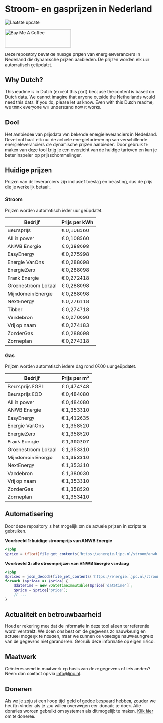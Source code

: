 # Stroom- en gasprijzen in Nederland

![Laatste update](https://img.shields.io/badge/laatste%20update-2025--01--23%2006%3A00%20CET-brightgreen)

<a href="https://www.buymeacoffee.com/Lars-" target="_blank"><img src="https://cdn.buymeacoffee.com/buttons/v2/default-orange.png" alt="Buy Me A Coffee" height="60" style="height: 60px !important;width: 217px !important;" ></a>

Deze repository bevat de huidige prijzen van energieleveranciers in Nederland die dynamische prijzen aanbieden. De prijzen worden elk uur automatisch geüpdatet.

## Why Dutch?

This readme is in Dutch (except this part) because the content is based on Dutch data. We cannot imagine that anyone outside the Netherlands would need this data. If you do, please let us know. Even with this Dutch readme, we think
everyone will understand how it works.

## Doel

Het aanbieden van prijsdata van bekende energieleveranciers in Nederland. Deze tool haalt elk uur de actuele energietarieven op van verschillende energieleveranciers die dynamische prijzen aanbieden. Door gebruik te maken van deze tool
krijg je een overzicht van de huidige tarieven en kun je beter inspelen op prijsschommelingen.

## Huidige prijzen

Prijzen van de leveranciers zijn inclusief toeslag en belasting, dus de prijs die je werkelijk betaalt.

### Stroom

Prijzen worden automatisch ieder uur geüpdatet.

 Bedrijf | Prijs per kWh 
---------|---------------
Beursprijs | € 0,108560
All in power | € 0,108560
ANWB Energie | € 0,288098
EasyEnergy | € 0,275998
Energie VanOns | € 0,288098
EnergieZero | € 0,288098
Frank Energie | € 0,272418
Groenestroom Lokaal | € 0,288098
Mijndomein Energie | € 0,288098
NextEnergy | € 0,276118
Tibber | € 0,274718
Vandebron | € 0,276098
Vrij op naam | € 0,274183
ZonderGas | € 0,288098
Zonneplan | € 0,274218


### Gas

Prijzen worden automatisch iedere dag rond 07.00 uur geüpdatet.

 Bedrijf | Prijs per m³ 
---------|--------------
Beursprijs EGSI | € 0,474248
Beursprijs EOD | € 0,484080
All in power | € 0,484080
ANWB Energie | € 1,353310
EasyEnergy | € 1,412635
Energie VanOns | € 1,358520
EnergieZero | € 1,358520
Frank Energie | € 1,365207
Groenestroom Lokaal | € 1,353310
Mijndomein Energie | € 1,353310
NextEnergy | € 1,353310
Vandebron | € 1,380030
Vrij op naam | € 1,353310
ZonderGas | € 1,358520
Zonneplan | € 1,353410


## Automatisering

Door deze repository is het mogelijk om de actuele prijzen in scripts te gebruiken.

**Voorbeeld 1: huidige stroomprijs van ANWB Energie**

```php
<?php
$price = (float)file_get_contents('https://energie.ljpc.nl/stroom/anwb-energie-nu.txt');

```

**Voorbeeld 2: alle stroomprijzen van ANWB Energie vandaag**

```php
<?php
$prices = json_decode(file_get_contents('https://energie.ljpc.nl/stroom/all-in-power-vandaag.json'),true);
foreach ($prices as $price) {
    $dateTime = new \DateTimeImmutable($price['datetime']);
    $price = $price['price'];
    // ...
}
```

## Actualiteit en betrouwbaarheid

Houd er rekening mee dat de informatie in deze tool alleen ter referentie wordt verstrekt. We doen ons best om de gegevens zo nauwkeurig en actueel mogelijk te houden, maar we kunnen de volledige nauwkeurigheid van de gegevens niet
garanderen. Gebruik deze informatie op eigen risico.

## Maatwerk

Geïnteresseerd in maatwerk op basis van deze gegevens of iets anders? Neem dan contact op
via [info@ljpc.nl](mailto:info@ljpc.nl?subject=Energie%20prijzen).

## Doneren

Als we je zojuist een hoop tijd, geld of gedoe bespaard hebben, zouden we het fijn vinden als je zou willen overwegen een
donatie te doen. Alle donaties worden gebruikt om systemen als dit mogelijk te
maken. [Klik hier](https://www.buymeacoffee.com/Lars-) om te doneren.
